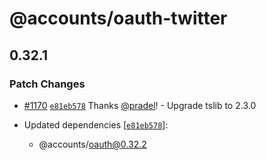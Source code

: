 # @accounts/oauth-twitter

## 0.32.1
### Patch Changes



- [#1170](https://github.com/accounts-js/accounts/pull/1170) [`e81eb578`](https://github.com/accounts-js/accounts/commit/e81eb578b35906346b6fadd6c5768b82879f6cda) Thanks [@pradel](https://github.com/pradel)! - Upgrade tslib to 2.3.0

- Updated dependencies [[`e81eb578`](https://github.com/accounts-js/accounts/commit/e81eb578b35906346b6fadd6c5768b82879f6cda)]:
  - @accounts/oauth@0.32.2
